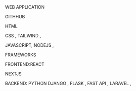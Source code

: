 WEB APPLICATION 

GITHHUB

HTML

CSS , TAILWIND , 

JAVASCRIPT, NODEJS , 

FRAMEWORKS

FRONTEND:REACT

NEXTJS 


BACKEND: PYTHON DJANGO , FLASK , FAST API , LARAVEL , 